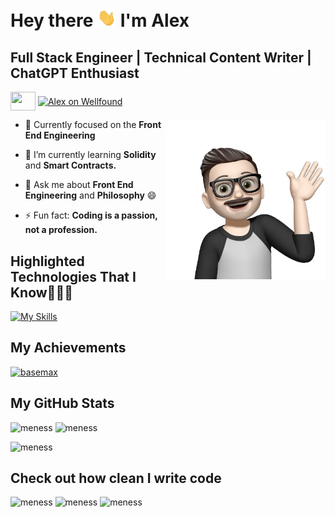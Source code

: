 # Hey there <img src="https://raw.githubusercontent.com/ABSphreak/ABSphreak/master/gifs/Hi.gif" width="30px"> I'm Alex
## Full Stack Engineer | Technical Content Writer | ChatGPT Enthusiast

<a href = "mailto:aesshoferi@gmail.com"><img align="center" src="https://simpleicons.org/icons/gmail.svg" height="30" width="40" /></a>
<a href="https://wellfound.com/u/alexiam/" target="blank"><img align="center" src="https://wellfound.com/wellfound-favicon-72x.png" alt="Alex on Wellfound" height="30" width="40" /></a>

<img align="right" style="width:16rem; height:auto;" src="https://github.com/meness/meness/blob/main/IMG_1312.jpeg?raw=true"/>

- 💬 Currently focused on the **Front End Engineering**

- 🌱 I’m currently learning **Solidity** and **Smart Contracts.**

- 💬 Ask me about **Front End Engineering** and **Philosophy** 😄

- ⚡ Fun fact: **Coding is a passion, not a profession.**

## Highlighted Technologies That I Know👨🏻‍💻

[![My Skills](https://skillicons.dev/icons?i=git,aws,bootstrap,css,docker,express,figma,firebase,github,html,java,js,kotlin,linux,mongodb,mysql,nextjs,nodejs,nestjs,react,redux,tailwind,ts,apollo,bun,cloudflare,cypress,gcp,gulp,heroku,jest,less,netlify,nginx,npm,prisma,reactivex,redis,regex,sass,sentry,vercel,yarn&perline=13&theme=light)](https://skillicons.dev)

## My Achievements

<a href="https://github.com/meness?tab=repositories"><img src="https://github-profile-trophy.vercel.app/?username=meness&column=6&margin-w=12&margin-h=15" alt="basemax"></a> 

## My GitHub Stats

<p float="left">
  <img src="https://github-readme-stats-pqk7dq2ts-homaunam.vercel.app/api?username=meness&show_icons=true&include_all_commits=true" alt="meness" />
  <img src="https://github-readme-streak-stats.herokuapp.com/?user=meness&theme=light" alt="meness" />
</p>

<img src="https://github-readme-stats-pqk7dq2ts-homaunam.vercel.app/api/top-langs?username=meness&show_icons=true&hide_progress=true&include_all_commits=true" alt="meness" />

## Check out how clean I write code

<p float="left">
  <img src="https://github-readme-stats-pqk7dq2ts-homaunam.vercel.app/api/pin/?username=meness&repo=ge-code-challenge" alt="meness" />
  <img src="https://github-readme-stats-pqk7dq2ts-homaunam.vercel.app/api/pin/?username=meness&repo=neptune-challenge" alt="meness" />
  <img src="https://github-readme-stats-pqk7dq2ts-homaunam.vercel.app/api/pin/?username=meness&repo=spoke-challenge" alt="meness" />
</p>


